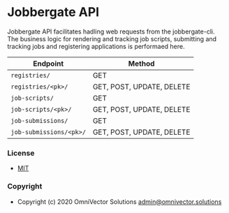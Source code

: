 # Jobbergate API
Jobbergate API facilitates hadling web requests from the jobbergate-cli. The business logic for rendering and tracking job scripts, submitting and tracking jobs and registering applications is performaed here.




Endpoint                | Method
----------------------- | -------------------
`registries/`           | GET
`registries/<pk>/`      | GET, POST, UPDATE, DELETE
`job-scripts/`          | GET
`job-scripts/<pk>/`     | GET, POST, UPDATE, DELETE
`job-submissions/`      | GET
`job-submissions/<pk>/` | GET, POST, UPDATE, DELETE


### License
* [MIT](LICENSE)

### Copyright
* Copyright (c) 2020 OmniVector Solutions <admin@omnivector.solutions>
